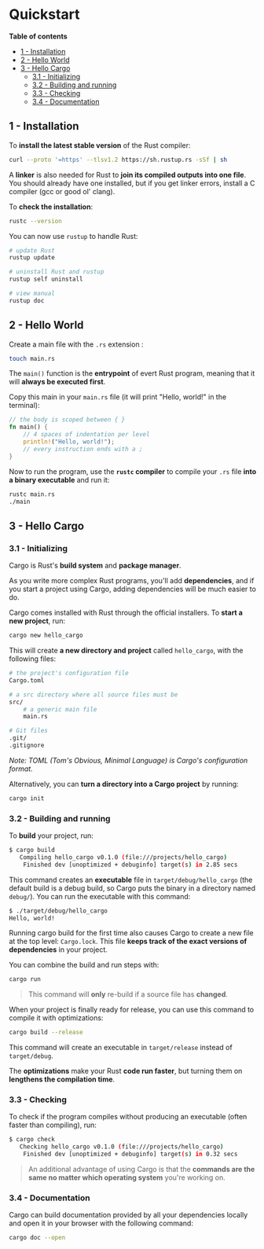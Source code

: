 [//]: # (TITLE Rust quickstart)
[//]: # (ENDPOINT /rs-quickstart)
[//]: # (PRIORITY 0)
[//]: # (DESCRIPTION Get started with 🦀)

# Quickstart

<!-- markdown-toc start - Don't edit this section. Run M-x markdown-toc-refresh-toc -->
**Table of contents**

- [1 - Installation](#1---installation)
- [2 - Hello World](#2---hello-world)
- [3 - Hello Cargo](#3---hello-cargo)
  - [3.1 - Initializing](#31---initializing)
  - [3.2 - Building and running](#32---building-and-running)
  - [3.3 - Checking](#33---checking)
  - [3.4 - Documentation](#34---documentation)

<!-- markdown-toc end -->


## 1 - Installation

To **install the latest stable version** of the Rust compiler:

```sh
curl --proto '=https' --tlsv1.2 https://sh.rustup.rs -sSf | sh
```

A **linker** is also needed for Rust to **join its compiled outputs into one file**. You should already have one installed, but if you get linker errors, install a C compiler (gcc or good ol' clang).

To **check the installation**:

```sh
rustc --version
```

You can now use `rustup` to handle Rust:

```sh
# update Rust
rustup update

# uninstall Rust and rustup
rustup self uninstall

# view manual
rustup doc
```

## 2 - Hello World

Create a main file with the `.rs` extension :

```sh
touch main.rs
```

The `main()` function is the **entrypoint** of evert Rust program, meaning that it will **always be executed first**.

Copy this main in your `main.rs` file (it will print "Hello, world!" in the terminal):

```rust
// the body is scoped between { }
fn main() {
    // 4 spaces of indentation per level
    println!("Hello, world!");
    // every instruction ends with a ;  
}
```

Now to run the program, use the **`rustc` compiler** to compile your `.rs` file **into a binary executable** and run it:

```sh
rustc main.rs
./main
```

## 3 - Hello Cargo

### 3.1 - Initializing

Cargo is Rust's **build system** and **package manager**.

As you write more complex Rust programs, you'll add **dependencies**, and if you start a project using Cargo, adding dependencies will be much easier to do.

Cargo comes installed with Rust through the official installers. To **start a new project**, run:

```sh
cargo new hello_cargo
```

This will create **a new directory and project** called `hello_cargo`, with the following files:

```sh
# the project's configuration file
Cargo.toml

# a src directory where all source files must be 
src/
    # a generic main file
    main.rs

# Git files
.git/
.gitignore
```

*Note: TOML (Tom's Obvious, Minimal Language) is Cargo's configuration format.*

Alternatively, you can **turn a directory into a Cargo project** by running:

```sh
cargo init
```

### 3.2 - Building and running

To **build** your project, run:

```sh
$ cargo build
   Compiling hello_cargo v0.1.0 (file:///projects/hello_cargo)
    Finished dev [unoptimized + debuginfo] target(s) in 2.85 secs
```

This command creates an **executable** file in `target/debug/hello_cargo` (the default build is a debug build, so Cargo puts the binary in a directory named `debug/`). You can run the executable with this command:

```sh
$ ./target/debug/hello_cargo
Hello, world!
```

Running cargo build for the first time also causes Cargo to create a new file at the top level: `Cargo.lock`. This file **keeps track of the exact versions of dependencies** in your project.

You can combine the build and run steps with:

```sh
cargo run
```

> This command will **only** re-build if a source file has **changed**.

When your project is finally ready for release, you can use this command to compile it with optimizations:

```sh
cargo build --release
```

This command will create an executable in `target/release` instead of `target/debug`.

The **optimizations** make your Rust **code run faster**, but turning them on **lengthens the compilation time**.

### 3.3 - Checking

To check if the program compiles without producing an executable (often faster than compiling), run:

```sh
$ cargo check
   Checking hello_cargo v0.1.0 (file:///projects/hello_cargo)
    Finished dev [unoptimized + debuginfo] target(s) in 0.32 secs
```

> An additional advantage of using Cargo is that the **commands are the same no matter which operating system** you're working on.

### 3.4 - Documentation

Cargo can build documentation provided by all your dependencies locally and open it in your browser with the following command:

```sh
cargo doc --open
```
